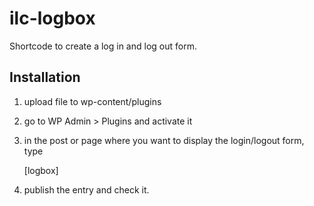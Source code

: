 ilc-logbox
==========

Shortcode to create a log in and log out form.

Installation
--------------

1. upload file to wp-content/plugins
2. go to WP Admin > Plugins and activate it
3. in the post or page where you want to display the login/logout form, type

    [logbox]

4. publish the entry and check it.
